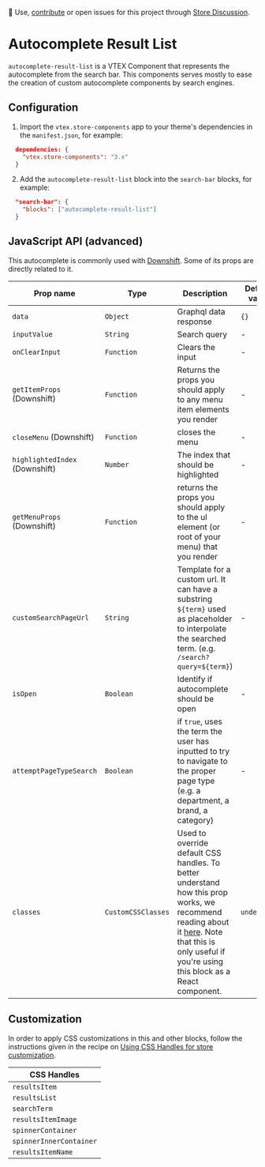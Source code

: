 📢 Use, [contribute](https://github.com/vtex-apps/store-components) or open issues for this project through [Store Discussion](https://github.com/vtex-apps/store-discussion).

# Autocomplete Result List

`autocomplete-result-list` is a VTEX Component that represents the autocomplete from the search bar. This components serves mostly to ease the creation of custom autocomplete components by search engines.

## Configuration

1. Import the `vtex.store-components` app to your theme's dependencies in the `manifest.json`, for example:

```json
  dependencies: {
    "vtex.store-components": "3.x"
  }
```

2. Add the `autocomplete-result-list` block into the `search-bar` blocks, for example:

```json
  "search-bar": {
    "blocks": ["autocomplete-result-list"]
  }
```

## JavaScript API (advanced)

This autocomplete is commonly used with [Downshift](https://github.com/downshift-js/downshift). Some of its props are directly related to it.

| Prop name                      | Type       | Description                                                                                                                                       | Default value |
| ------------------------------ | ---------- | ------------------------------------------------------------------------------------------------------------------------------------------------- | ------------- |
| `data`                         | `Object`   | Graphql data response                                                                                                                             | `{}`          |
| `inputValue`                   | `String`   | Search query                                                                                                                                      | -             |
| `onClearInput`                 | `Function` | Clears the input                                                                                                                                  | -             |
| `getItemProps` (Downshift)     | `Function` | Returns the props you should apply to any menu item elements you render                                                                           | -             |
| `closeMenu` (Downshift)        | `Function` | closes the menu                                                                                                                                   | -             |
| `highlightedIndex` (Downshift) | `Number`   | The index that should be highlighted                                                                                                              | -             |
| `getMenuProps` (Downshift)     | `Function` | returns the props you should apply to the ul element (or root of your menu) that you render                                                       | -             |
| `customSearchPageUrl`          | `String`   | Template for a custom url. It can have a substring `${term}` used as placeholder to interpolate the searched term. (e.g. `/search?query=${term}`) | -             |
| `isOpen`                       | `Boolean`  | Identify if autocomplete should be open                                                                                                           | -             |
| `attemptPageTypeSearch`        | `Boolean`  | if `true`, uses the term the user has inputted to try to navigate to the proper page type (e.g. a department, a brand, a category)                | -             |
| `classes` | `CustomCSSClasses` | Used to override default CSS handles. To better understand how this prop works, we recommend reading about it [here](https://github.com/vtex-apps/css-handles#usecustomclasses). Note that this is only useful if you're using this block as a React component. | `undefined` |

## Customization 

In order to apply CSS customizations in this and other blocks, follow the instructions given in the recipe on [Using CSS Handles for store customization](https://vtex.io/docs/recipes/style/using-css-handles-for-store-customization).

| CSS Handles |
| --- |
| `resultsItem` |
| `resultsList` |
| `searchTerm` |
| `resultsItemImage` |
| `spinnerContainer` |
| `spinnerInnerContainer` |
| `resultsItemName` |
